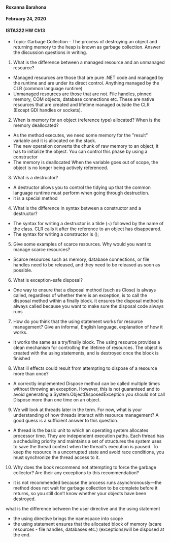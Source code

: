 #### Roxanna Barahona
#### February 24, 2020
#### ISTA322 HW Ch13
- Topic: Garbage Collection - The process of destroying an object and returning memory to the heap is known as garbage collection.
Answer the discussion questions in writing.

1. What is the difference between a managed resource and an unmanaged resource?
- Managed resources are those that are pure .NET code and managed by the runtime and are under its direct control. Anything managed by the CLR (common language runtime)
- Unmanaged resources are those that are not. File handles, pinned memory, COM objects, database connections etc. These are native resources that are created and lifetime managed outside the CLR (Except GDI handles or sockets).

2. When is memory for an object (reference type) allocated? When is the memory deallocated?
- As the method executes, we need some memory for the "result" variable and it is allocated on the stack.
- The new operation converts the chunk of raw memory to an object; it has to initialize the
object. You can control this phase by using a constructor
- The memory is deallocated When the  variable goes out of scope, the  object is no longer being actively referenced.

3. What is a destructor?
 - A destructor allows you to control the tidying up that the common language runtime must perform when going through destruction.
 - it is a special method

4. What is the difference in syntax between a constructor and a destructor?
- The syntax for writing a destructor is a tilde (~) followed by the name of the class. CLR calls it after the reference to an object has disappeared.
- The syntax for writing a constructor is ();

5. Give some examples of scarce resources. Why would you want to manage scarce resources?
- Scarce resources such as memory, database connections, or file handles need to be released, and they need to be released as soon as possible.

6. What is exception-safe disposal?
- One way to ensure that a disposal method (such as Close) is always called, regardless of whether there is an exception, is to call the disposal method within a finally block. it ensures the disposal method is always called because you want to make sure the disposal code always runs


7. How do you think that the using statement works for resource management? Give an informal, English language, explanation of how it works.
- It works the same as a try/finally block. The using resource provides a clean mechanism for controlling the lifetime of resources. The object is created with the using statements, and is destroyed once the block is finished

8. What ill effects could result from attempting to dispose of a resource more than once?
- A correctly implemented Dispose method can be called multiple times without throwing an exception. However, this is not guaranteed and to avoid generating a System.ObjectDisposedException you should not call Dispose more than one time on an object.

9. We will look at threads later in the term. For now, what is your understanding of how threads interact with resource management? A good guess is a sufficient answer to this question.
- A thread is the basic unit to which an operating system allocates processor time. They are independent execution paths.  Each thread has a scheduling priority and maintains a set of structures the system uses to save the thread context when the thread's execution is paused. To keep the resource in a uncorrupted state and avoid race conditions, you must synchronize the thread access to it.

10. Why does the book recommend not attempting to force the garbage collector? Are their any exceptions to this recommendation?
- it is not recommended because the process  runs asynchronously—the method does not wait for garbage collection to be complete before it returns, so you still don’t know whether your objects have been destroyed.

what is the difference between the user directive and the using statement
- the using directive brings the namespace into scope
- the using statement ensures that the allocated block of memory  (scare resources - file handles, databases etc.) (exceptions)will be disposed at the end.
